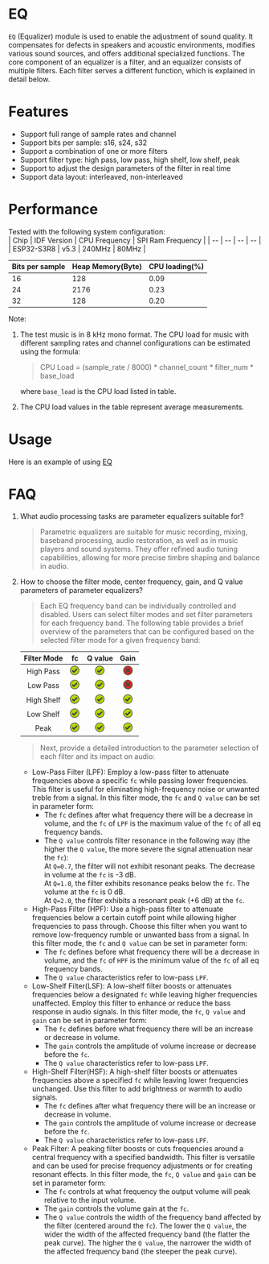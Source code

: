 # EQ

`EQ` (Equalizer) module is used to enable the adjustment of sound quality. It compensates for defects in speakers and acoustic environments, modifies various sound sources, and offers additional specialized functions. The core component of an equalizer is a filter, and an equalizer consists of multiple filters. Each filter serves a different function, which is explained in detail below.

# Features

- Support full range of sample rates and channel
- Support bits per sample: s16, s24, s32
- Support a combination of one or more filters
- Support filter type: high pass, low pass, high shelf, low shelf, peak
- Support to adjust the design parameters of the filter in real time
- Support data layout: interleaved, non-interleaved

# Performance

Tested with the following system configuration:<br>
|      Chip      | IDF Version  | CPU Frequency | SPI Ram Frequency |
|       --       |     --       |  --           |     --            |  
|   ESP32-S3R8   |    v5.3      | 240MHz        |   80MHz           |

| Bits per sample| Heap Memory(Byte) | CPU loading(%) |
|       --       |  --               |     --         |  
|       16       |  128              |    0.09        |
|       24       |  2176             |    0.23        |
|       32       |  128              |    0.20        |

Note:
1) The test music is in 8 kHz mono format. The CPU load for music with different sampling rates and channel configurations can be estimated using the formula:
   >CPU Load = (sample_rate / 8000) * channel_count * filter_num * base_load<br>

   where `base_load` is the CPU load listed in table.
2) The CPU load values in the table represent average measurements.

# Usage

Here is an example of using [EQ](../test_app/main/test_eq.c)

# FAQ

1) What audio processing tasks are parameter equalizers suitable for?
   >Parametric equalizers are suitable for music recording, mixing, baseband processing, audio restoration, as well as in music players and sound systems. They offer refined audio tuning capabilities, allowing for more precise timbre shaping and balance in audio.

2) How to choose the filter mode, center frequency, gain, and Q value parameters of parameter equalizers?
   >Each EQ frequency band can be individually controlled and disabled. Users can select filter modes and set filter parameters for each frequency band. The following table provides a brief overview of the parameters that can be configured based on the selected filter mode for a given frequency band:
   ><p align="center"> 
   |Filter Mode  |         fc                               |         Q value                          |         Gain                             |
   |:-----------:|:----------------------------------------:|:----------------------------------------:|:----------------------------------------:|
   |High Pass    | ![alt text](../docs/_static/yes-icon.png)| ![alt text](../docs/_static/yes-icon.png)| ![alt text](../docs/_static/no-icon.png) |
   |Low Pass     | ![alt text](../docs/_static/yes-icon.png)| ![alt text](../docs/_static/yes-icon.png)| ![alt text](../docs/_static/no-icon.png) |
   |High Shelf   | ![alt text](../docs/_static/yes-icon.png)| ![alt text](../docs/_static/yes-icon.png)| ![alt text](../docs/_static/yes-icon.png)|
   |Low Shelf    | ![alt text](../docs/_static/yes-icon.png)| ![alt text](../docs/_static/yes-icon.png)| ![alt text](../docs/_static/yes-icon.png)|
   |Peak         | ![alt text](../docs/_static/yes-icon.png)| ![alt text](../docs/_static/yes-icon.png)| ![alt text](../docs/_static/yes-icon.png)|
   ></p> 
   >Next, provide a detailed introduction to the parameter selection of each filter and its impact on audio:<br>
   - Low-Pass Filter (LPF): Employ a low-pass filter to attenuate frequencies above a specific `fc` while passing lower frequencies. This filter is useful for eliminating high-frequency noise or unwanted treble from a signal. In this filter mode, the `fc` and `Q value` can be set in parameter form:<br>
      - The `fc` defines after what frequency there will be a decrease in volume, and the `fc` of `LPF` is the maximum value of the `fc` of all eq frequency bands.<br>
      - The `Q value` controls filter resonance in the following way (the higher the `Q value`, the more severe the signal attenuation near the `fc`):<br>
      At `Q=0.7`, the filter will not exhibit resonant peaks. The decrease in volume at the `fc` is -3 dB.<br>
      At `Q=1.0`, the filter exhibits resonance peaks below the `fc`. The volume at the `fc` is 0 dB.<br>
      At `Q=2.0`, the filter exhibits a resonant peak (+6 dB) at the `fc`.<br>
   - High-Pass Filter (HPF): Use a high-pass filter to attenuate frequencies below a certain cutoff point while allowing higher frequencies to pass through. Choose this filter when you want to remove low-frequency rumble or unwanted bass from a signal. In this filter mode, the `fc` and `Q value` can be set in parameter form:<br>
      - The `fc` defines before what frequency there will be a decrease in volume, and the `fc` of `HPF` is the minimum value of the `fc` of all eq frequency bands.<br>
      - The `Q value` characteristics refer to low-pass `LPF`.<br>
   - Low-Shelf Filter(LSF): A low-shelf filter boosts or attenuates frequencies below a designated `fc` while leaving higher frequencies unaffected. Employ this filter to enhance or reduce the bass response in audio signals. In this filter mode, the `fc`, `Q value` and `gain` can be set in parameter form:<br>
      - The `fc` defines before what frequency there will be an increase or decrease in volume.<br>
      - The `gain` controls the amplitude of volume increase or decrease before the `fc`.<br>
      - The `Q value` characteristics refer to low-pass `LPF`.<br>
   - High-Shelf Filter(HSF): A high-shelf filter boosts or attenuates frequencies above a specified `fc` while leaving lower frequencies unchanged. Use this filter to add brightness or warmth to audio signals.<br>
      - The `fc` defines after what frequency there will be an increase or decrease in volume.<br>
      - The `gain` controls the amplitude of volume increase or decrease before the `fc`.<br>
      - The `Q value` characteristics refer to low-pass `LPF`.<br>
   - Peak Filter: A peaking filter boosts or cuts frequencies around a central frequency with a specified bandwidth. This filter is versatile and can be used for precise frequency adjustments or for creating resonant effects. In this filter mode, the `fc`, `Q value` and `gain` can be set in parameter form:<br>
      - The `fc` controls at what frequency the output volume will peak relative to the input volume.<br>
      - The `gain` controls the volume gain at the `fc`.<br>
      - The `Q value` controls the width of the frequency band affected by the filter (centered around the `fc`). The lower the `Q value`, the wider the width of the affected frequency band (the flatter the peak curve). The higher the `Q value`, the narrower the width of the affected frequency band (the steeper the peak curve).
